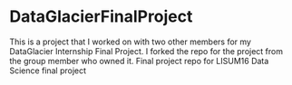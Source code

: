 # DataGlacierFinalProject
This is a project that I worked on with two other members for my DataGlacier Internship Final Project. I forked the repo for the project from the group member who owned it.
Final project repo for LISUM16 Data Science final project

